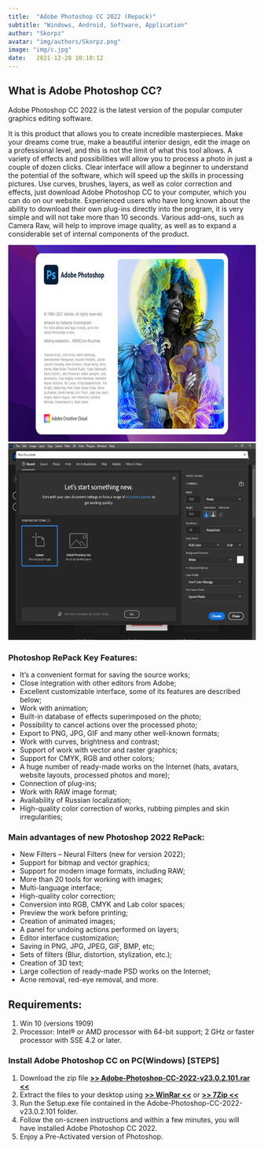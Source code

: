 ```yaml
---
title:  "Adobe Photoshop CC 2022 (Repack)"
subtitle: "Windows, Android, Software, Application"
author: "Skorpz"
avatar: "img/authors/Skorpz.png"
image: "img/c.jpg"
date:   2021-12-28 10:10:12
---
```


## What is Adobe Photoshop CC?

Adobe Photoshop CC 2022 is the latest version of the popular computer graphics editing software. 

It is this product that allows you to create incredible masterpieces. Make your dreams come true, make a beautiful interior design, edit the image on a professional level, and this is not the limit of what this tool allows. A variety of effects and possibilities will allow you to process a photo in just a couple of dozen clicks. Clear interface will allow a beginner to understand the potential of the software, which will speed up the skills in processing pictures.
Use curves, brushes, layers, as well as color correction and effects, just download Adobe Photoshop CC to your computer, which you can do on our website. Experienced users who have long known about the ability to download their own plug-ins directly into the program, it is very simple and will not take more than 10 seconds. Various add-ons, such as Camera Raw, will help to improve image quality, as well as to expand a considerable set of internal components of the product.

<img src="img/post/photoshop/Photoshop-CC.jpg" width="700" height="400">
<img src="img/post/photoshop/Photoshop-CC-Layout.jpg" width="700" height="400">

### Photoshop RePack Key Features:
- It’s a convenient format for saving the source works;
- Close integration with other editors from Adobe;
- Excellent customizable interface, some of its features are described below;
- Work with animation;
- Built-in database of effects superimposed on the photo;
- Possibility to cancel actions over the processed photo;
- Export to PNG, JPG, GIF and many other well-known formats;
- Work with curves, brightness and contrast;
- Support of work with vector and raster graphics;
- Support for CMYK, RGB and other colors;
- A huge number of ready-made works on the Internet (hats, avatars, website layouts, processed photos and more);
- Connection of plug-ins;
- Work with RAW image format;
- Availability of Russian localization;
- High-quality color correction of works, rubbing pimples and skin irregularities;

### Main advantages of new Photoshop 2022 RePack:
- New Filters – Neural Filters (new for version 2022);
- Support for bitmap and vector graphics;
- Support for modern image formats, including RAW;
- More than 20 tools for working with images;
- Multi-language interface;
- High-quality color correction;
- Conversion into RGB, CMYK and Lab color spaces;
- Preview the work before printing;
- Creation of animated images;
- A panel for undoing actions performed on layers;
- Editor interface customization;
- Saving in PNG, JPG, JPEG, GIF, BMP, etc;
- Sets of filters (Blur, distortion, stylization, etc.);
- Creation of 3D text;
- Large collection of ready-made PSD works on the Internet;
- Acne removal, red-eye removal, and more.

## Requirements: 
1. Win 10 (versions 1909)
2. Processor: Intel® or AMD processor with 64-bit support; 2 GHz or faster processor with SSE 4.2 or later.

### Install Adobe Photoshop CC on PC(Windows) [STEPS]
1. Download the zip file [**>> Adobe-Photoshop-CC-2022-v23.0.2.101.rar <<**]()
2. Extract the files to your desktop using [**>> WinRar <<**]() or [**>> 7Zip <<**]()
3. Run the Setup.exe file contained in the Adobe-Photoshop-CC-2022-v23.0.2.101 folder.
4. Follow the on-screen instructions and within a few minutes, you will have installed Adobe Photoshop CC 2022.
5. Enjoy a Pre-Activated version of Photoshop.
